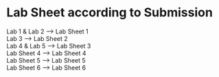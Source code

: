 # Lab Sheet according to Submission

Lab 1 & Lab 2	--> Lab Sheet 1 <br>
Lab 3 		--> Lab Sheet 2 <br>
Lab 4 & Lab 5 	--> Lab Sheet 3 <br>
Lab Sheet 4 --> Lab Sheet 4 <br>
Lab Sheet 5 --> Lab Sheet 5 <br>
Lab Sheet 6 --> Lab Sheet 6 <br>

